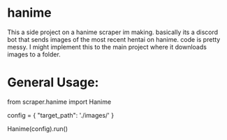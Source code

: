 # hanime
This a side project on a hanime scraper im making. basically its a discord bot that sends images of the most recent hentai on hanime. code is pretty messy. I might implement this to the main project where it downloads images to a folder.

# General Usage:
from scraper.hanime import Hanime

config = {
  "target_path": './images/'
}

Hanime(config).run()
